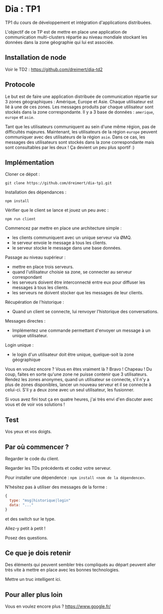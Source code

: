 # Dia : TP1

TP1 du cours de développement et intégration d'applications distribuées.

L'objectif de ce TP est de mettre en place une application de communication multi-clusters répartie au niveau mondiale stockant les données dans la zone géographie qui lui est associée.

## Installation de node

Voir le TD2 : https://github.com/dreimert/dia-td2

## Protocole

Le but est de faire une application distribuée de communication répartie sur 3 zones géographiques : Amérique, Europe et Asie. Chaque utilisateur est lié à une de ces zones. Les messages produits par chaque utilisateur sont stockés dans la zone correspondante. Il y a 3 base de données : `amerique`, `europe` et `asie`.

Tant que les utilisateurs communiquent au sein d'une même région, pas de difficultés majeures. Maintenant, les utilisateurs de la région `europe` peuvent communiquer avec des utilisateurs de la région `asie`. Dans ce cas, les messages des utilisateurs sont stockés dans la zone correspondante mais sont consultables par les deux ! Ça devient un peu plus sportif :)

## Implémentation

Cloner ce dépot :

    git clone https://github.com/dreimert/dia-tp1.git

Installation des dépendances :

    npm install

Vérifier que le client se lance et jouez un peu avec :

    npm run client

Commencez par mettre en place une architecture simple :

* les clients communiquent avec un unique serveur via ØMQ.
* le serveur envoie le message à tous les clients.
* le serveur stocke le message dans une base données.

Passage au niveau supérieur :

* mettre en place trois serveurs.
* quand l'utilisateur choisie sa zone, se connecter au serveur correspondant
* les serveurs doivent être interconnecté entre eux pour diffuser les messages à tous les clients.
* les serveurs ne doivent stocker que les messages de leur clients.

Récupération de l'historique :

* Quand un client se connecte, lui renvoyer l'historique des conversations.

Messages directes :

* Implémentez une commande permettant d'envoyer un message à un unique utilisateur.

Login unique :

* le login d'un utilisateur doit être unique, quelque-soit la zone géographique

Vous en voulez encore ? Vous en êtes vraiment là ? Bravo ! Chapeau ! Du coup, faites en sorte qu'une zone ne puisse contenir que 3 utilisateurs. Rendez les zones anonymes, quand un utilisateur se connecte, s'il n'y a plus de zones disponibles, lancer un nouveau serveur et il se connecte à celui-ci. S'il y a deux zone avec un seul utilisateur, les fusionner.

Si vous avez fini tout ça en quatre heures, j'ai très envi d'en discuter avec vous et de voir vos solutions !

## Test

Vos yeux et vos doigts.

## Par où commencer ?

Regarder le code du client.

Regarder les TDs précédents et codez votre serveur.

Pour installer une dépendence : `npm install <nom de la dépendence>`.

N'hésitez pas à utiliser des messages de la forme :

```Javascript
{
  type: "msg|historique|login"
  data: "..."
}
```

et des switch sur le type.

Allez-y petit à petit !

Posez des questions.

## Ce que je dois retenir

Des éléments qui peuvent sembler très compliqués au départ peuvent aller très vite à mettre en place avec les bonnes technologies.

Mettre un truc intelligent ici.

## Pour aller plus loin

Vous en voulez encore plus ? https://www.google.fr/
